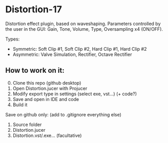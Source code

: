 # Distortion-17
Distortion effect plugin, based on waveshaping.
Parameters controlled by the user in the GUI: Gain, Tone, Volume, Type, Oversampling x4 (ON/OFF).

Types: 
* Symmetric: Soft Clip #1, Soft Clip #2, Hard Clip #1, Hard Clip #2
* Asymmetric: Valve Simulation, Rectifier, Octave Rectifier


## How to work on it:
0. Clone this repo (github desktop)
1. Open Distortion.jucer with Projucer
2. Modify export type in settings (select exe, vst...) (+ code?)
3. Save and open in IDE and code
4. Build it

Save on github only: (add to .gitignore everything else)
1. Source folder 
2. Distortion.jucer 
3. Distortion.vst/.exe... (facultative)
